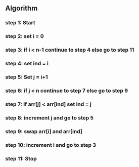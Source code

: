 ## Algorithm

 ### step 1: Start
 ### step 2: set i = 0
 ### step 3: if i < n-1 continue to step 4 else go to step 11
 ### step 4: set ind = i
 ### step 5: Set j = i+1
 ### step 6: if j < n continue to step 7 else go to step 9
 ### step 7: If arr[j] < arr[ind] set ind = j
 ### step 8: increment j and go to step 5
 ### step 9: swap arr[i] and arr[ind]
 ### step 10: increment i and go to step 3
 ### step 11: Stop
